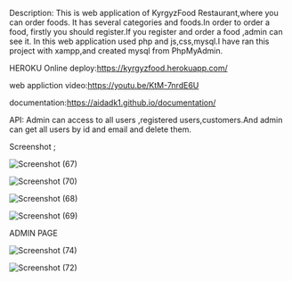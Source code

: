 Description:
This is web application of KyrgyzFood Restaurant,where you can order foods.
It has several categories and foods.In order to order a food, firstly you should register.If you register and order a food ,admin can see it.
In this web application used php and js,css,mysql.I have ran this project with xampp,and created mysql from PhpMyAdmin.

HEROKU Online deploy:https://kyrgyzfood.herokuapp.com/

web appliction video:https://youtu.be/KtM-7nrdE6U

documentation:https://aidadk1.github.io/documentation/

API:
Admin can access to all users ,registered users,customers.And admin can get all users by id and email and delete them.


Screenshot ;


![Screenshot (67)](https://user-images.githubusercontent.com/65682383/111904381-fc5f3400-8a70-11eb-94b5-28f437181319.png)



![Screenshot (70)](https://user-images.githubusercontent.com/65682383/111904387-0123e800-8a71-11eb-8d00-35f9d2eb8118.png)



![Screenshot (68)](https://user-images.githubusercontent.com/65682383/111904521-9a52fe80-8a71-11eb-8096-2c2aa9056182.png)



![Screenshot (69)](https://user-images.githubusercontent.com/65682383/111904395-05500580-8a71-11eb-862f-32f0b6b2745d.png)


ADMIN PAGE

![Screenshot (74)](https://user-images.githubusercontent.com/65682383/111904403-0aad5000-8a71-11eb-8c15-25feaafc8d58.png)


![Screenshot (72)](https://user-images.githubusercontent.com/65682383/111904410-1731a880-8a71-11eb-8ac2-ea5ed93590e0.png)



